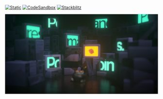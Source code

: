[![Static](https://img.shields.io/badge/demo-%23646CFF.svg?logo=html5&logoColor=white)](https://pmndrs.github.io/examples/monitors)
[![CodeSandbox](https://img.shields.io/badge/codesandbox-040404?logo=codesandbox&logoColor=DBDBDB)](https://codesandbox.io/s/github/pmndrs/examples/tree/main/demos/monitors)
[![Stackblitz](https://img.shields.io/badge/stackblitz-fff?logo=Stackblitz&logoColor=1389FD)](https://stackblitz.com/github/pmndrs/examples/tree/main/demos/monitors)

![](thumbnail.webp)
